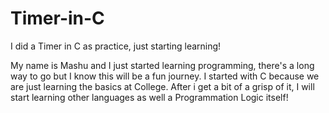 # Timer-in-C
I did a Timer in C as practice, just starting learning!

My name is Mashu and I just started learning programming, there's a long way to go but I know this will be a fun journey. I started
with C because we are just learning the basics at College. After i get a bit of a grisp of it, I will start learning other languages
as well a Programmation Logic itself!

